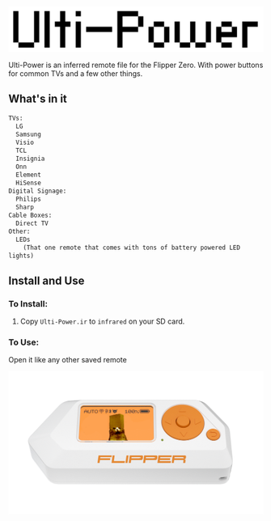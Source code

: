 ![](/assets/title.png)

Ulti-Power is an inferred remote file for the Flipper Zero. With power buttons for common TVs and a few other things.

## What's in it

```
TVs:
  LG
  Samsung
  Visio
  TCL
  Insignia
  Onn
  Element
  HiSense
Digital Signage:
  Philips
  Sharp
Cable Boxes:
  Direct TV
Other:
  LEDs 
    (That one remote that comes with tons of battery powered LED lights)
```

## Install and Use

### To Install:

1. Copy `Ulti-Power.ir` to `infrared` on your SD card.

### To Use:

Open it like any other saved remote

![](/assets/flipcat.png)